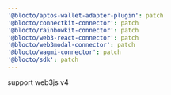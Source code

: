 ```yaml
---
'@blocto/aptos-wallet-adapter-plugin': patch
'@blocto/connectkit-connector': patch
'@blocto/rainbowkit-connector': patch
'@blocto/web3-react-connector': patch
'@blocto/web3modal-connector': patch
'@blocto/wagmi-connector': patch
'@blocto/sdk': patch
---
```


support web3js v4
